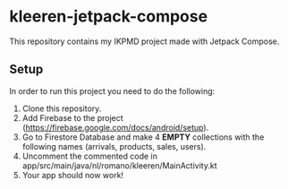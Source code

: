 # kleeren-jetpack-compose
This repository contains my IKPMD project made with Jetpack Compose.

## Setup
In order to run this project you need to do the following:
  1. Clone this repository.
  2. Add Firebase to the project (https://firebase.google.com/docs/android/setup).
  3. Go to Firestore Database and make 4 <strong>EMPTY</strong> collections with the following names (arrivals, products, sales, users).
  4. Uncomment the commented code in app/src/main/java/nl/romano/kleeren/MainActivity.kt
  5. Your app should now work!
